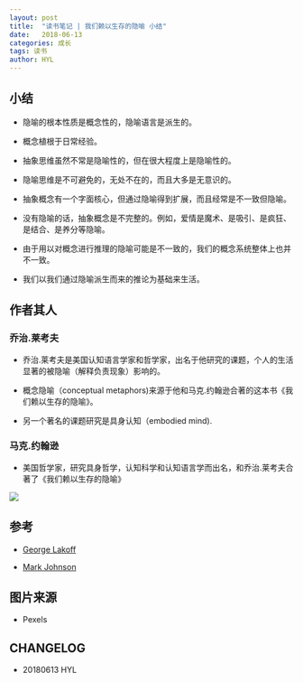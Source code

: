 ```yaml
---
layout: post
title:  "读书笔记 | 我们赖以生存的隐喻 小结"
date:   2018-06-13
categories: 成长
tags: 读书
author: HYL
---
```



## 小结

- 隐喻的根本性质是概念性的，隐喻语言是派生的。

- 概念植根于日常经验。

- 抽象思维虽然不常是隐喻性的，但在很大程度上是隐喻性的。

- 隐喻思维是不可避免的，无处不在的，而且大多是无意识的。

- 抽象概念有一个字面核心，但通过隐喻得到扩展，而且经常是不一致但隐喻。

- 没有隐喻的话，抽象概念是不完整的。例如，爱情是魔术、是吸引、是疯狂、是结合、是养分等隐喻。

- 由于用以对概念进行推理的隐喻可能是不一致的，我们的概念系统整体上也并不一致。

- 我们以我们通过隐喻派生而来的推论为基础来生活。


## 作者其人


### 乔治.莱考夫

- 乔治.莱考夫是美国认知语言学家和哲学家，出名于他研究的课题，个人的生活显著的被隐喻（解释负责现象）影响的。

- 概念隐喻（conceptual metaphors)来源于他和马克.约翰逊合著的这本书《我们赖以生存的隐喻》。

- 另一个著名的课题研究是具身认知（embodied mind).

### 马克.约翰逊

- 美国哲学家，研究具身哲学，认知科学和认知语言学而出名，和乔治.莱考夫合著了《我们赖以生存的隐喻》



![](https://images.pexels.com/photos/904616/pexels-photo-904616.jpeg?cs=srgb&dl=beverage-books-contemporary-904616.jpg&fm=jpg)

## 参考

- [George Lakoff](https://en.wikipedia.org/wiki/George_Lakoff)

- [Mark Johnson](https://en.wikipedia.org/wiki/Mark_Johnson_philosopher)


## 图片来源

- Pexels

## CHANGELOG

- 20180613 HYL
